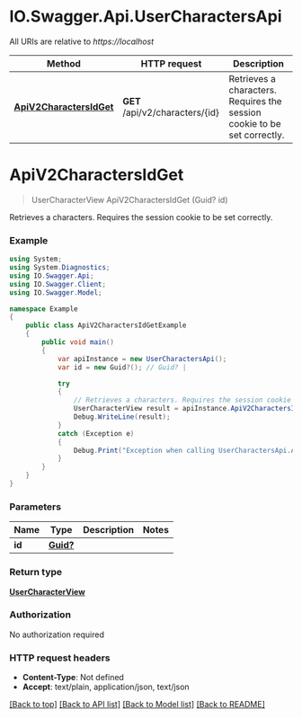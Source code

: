 # IO.Swagger.Api.UserCharactersApi

All URIs are relative to *https://localhost*

Method | HTTP request | Description
------------- | ------------- | -------------
[**ApiV2CharactersIdGet**](UserCharactersApi.md#apiv2charactersidget) | **GET** /api/v2/characters/{id} | Retrieves a characters. Requires the session cookie to be set correctly.


<a name="apiv2charactersidget"></a>
# **ApiV2CharactersIdGet**
> UserCharacterView ApiV2CharactersIdGet (Guid? id)

Retrieves a characters. Requires the session cookie to be set correctly.

### Example
```csharp
using System;
using System.Diagnostics;
using IO.Swagger.Api;
using IO.Swagger.Client;
using IO.Swagger.Model;

namespace Example
{
    public class ApiV2CharactersIdGetExample
    {
        public void main()
        {
            var apiInstance = new UserCharactersApi();
            var id = new Guid?(); // Guid? | 

            try
            {
                // Retrieves a characters. Requires the session cookie to be set correctly.
                UserCharacterView result = apiInstance.ApiV2CharactersIdGet(id);
                Debug.WriteLine(result);
            }
            catch (Exception e)
            {
                Debug.Print("Exception when calling UserCharactersApi.ApiV2CharactersIdGet: " + e.Message );
            }
        }
    }
}
```

### Parameters

Name | Type | Description  | Notes
------------- | ------------- | ------------- | -------------
 **id** | [**Guid?**](Guid?.md)|  | 

### Return type

[**UserCharacterView**](UserCharacterView.md)

### Authorization

No authorization required

### HTTP request headers

 - **Content-Type**: Not defined
 - **Accept**: text/plain, application/json, text/json

[[Back to top]](#) [[Back to API list]](../README.md#documentation-for-api-endpoints) [[Back to Model list]](../README.md#documentation-for-models) [[Back to README]](../README.md)

